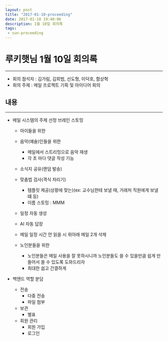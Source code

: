 ```yaml
---
layout: post
title: "2017-01-10-proceeding"
date: 2017-01-10 19:40:06
description: 1월 10일 회의록
tags: 
 - sun-proceeding
---
```


# 루키햇님 1월 10일 회의록 
---
* 회의 참석자 : 김가림, 김희범, 선도형, 이덕호, 함상혁
* 회의 주제 : 메일 프로젝트 기획 및 아이디어 회의

## 내용
---
* 메일 시스템의 주제 선정 브레인 스토밍
	* 아이들을 위한

	* 음악(예술)인들을 위한
		* 메일에서 스트리밍으로 음악 재생
		* 각 초 마다 댓글 작성 기능
	
	* 소식지 공유(랜덤 발송)
	
	* 맞춤법 검사(격식 차리기)
		* 템플릿 제공(상황에 맞는)(ex: 교수님한테 보낼 때, 거래처 직원에게 보낼 떄 등)
		* 이름 스토밍 : MMM
	
	* 일정 자동 생성
	
	* AI 자동 답장
	
	* 메일 일정 시간 안 읽을 시 위아래 메일 2개 삭제
	
	* 노인분들을 위한
		* 노인분들은 메일 사용을 잘 못하시니까 노인분들도 쓸 수 있을만큼 쉽게 만들어서 쓸 수 있도록 도와드리자
		* 최대한 쉽고 간결하게

* 백엔드 역할 분담
	* 전송
		* 다중 전송
		* 파일 첨부
	* 보관
		* 별표
	* 회원 관리
		* 회원 가입
		* 로그인
